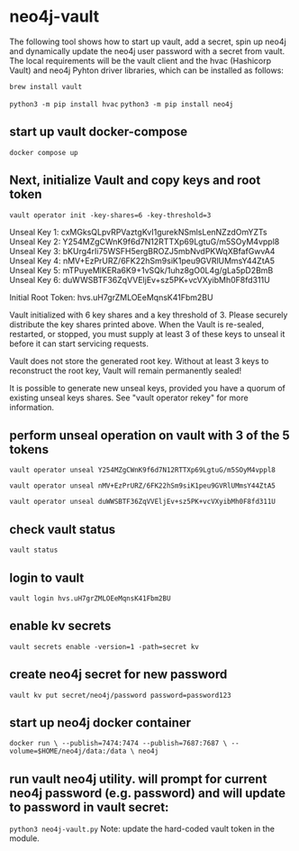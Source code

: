 # neo4j-vault
The following tool shows how to start up vault, add a secret, spin up neo4j and dynamically update the neo4j user password with a secret from vault. The local requirements will be the vault client and the hvac (Hashicorp Vault) and neo4j Pyhton driver libraries, which can be installed as follows:

`brew install vault`

`python3 -m pip install hvac`
`python3 -m pip install neo4j`

## start up vault docker-compose

`docker compose up`

## Next, initialize Vault and copy keys and root token

`vault operator init -key-shares=6 -key-threshold=3`

Unseal Key 1: cxMGksQLpvRPVaztgKvI1gurekNSmlsLenNZzdOmYZTs
Unseal Key 2: Y254MZgCWnK9f6d7N12RTTXp69LgtuG/m5SOyM4vppl8
Unseal Key 3: bKUrg4rIi75WSFH5ergBROZJ5mbNvdPKWqXBfafGwvA4
Unseal Key 4: nMV+EzPrURZ/6FK22hSm9siK1peu9GVRlUMmsY44ZtA5
Unseal Key 5: mTPuyeMlKERa6K9+1vSQk/1uhz8gO0L4g/gLa5pD2BmB
Unseal Key 6: duWWSBTF36ZqVVEljEv+sz5PK+vcVXyibMh0F8fd311U

Initial Root Token: hvs.uH7grZMLOEeMqnsK41Fbm2BU

Vault initialized with 6 key shares and a key threshold of 3. Please securely
distribute the key shares printed above. When the Vault is re-sealed,
restarted, or stopped, you must supply at least 3 of these keys to unseal it
before it can start servicing requests.

Vault does not store the generated root key. Without at least 3 keys to
reconstruct the root key, Vault will remain permanently sealed!

It is possible to generate new unseal keys, provided you have a quorum of
existing unseal keys shares. See "vault operator rekey" for more information.

## perform unseal operation on vault with 3 of the 5 tokens
`vault operator unseal Y254MZgCWnK9f6d7N12RTTXp69LgtuG/m5SOyM4vppl8`

`vault operator unseal nMV+EzPrURZ/6FK22hSm9siK1peu9GVRlUMmsY44ZtA5`

`vault operator unseal duWWSBTF36ZqVVEljEv+sz5PK+vcVXyibMh0F8fd311U`

## check vault status
`vault status`

## login to vault
`vault login hvs.uH7grZMLOEeMqnsK41Fbm2BU`

## enable kv secrets
`vault secrets enable -version=1 -path=secret kv`

## create neo4j secret for new password
`vault kv put secret/neo4j/password password=password123`

## start up neo4j docker container
`docker run \
    --publish=7474:7474 --publish=7687:7687 \
    --volume=$HOME/neo4j/data:/data \
    neo4j`

## run vault neo4j utility. will prompt for current neo4j password (e.g. password) and will update to password in vault secret:
`python3 neo4j-vault.py`
Note: update the hard-coded vault token in the module.
